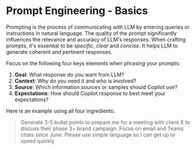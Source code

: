 # Prompt Engineering - Basics

Prompting is the process of communicating with LLM by entering queries or instructions in natural language. The quality of the prompt significantly influences the relevance and accuracy of LLM's responses. When crafting prompts, it's essential to be *specific*, *clear* and *concise*. It helps LLM to generate coherent and pertinent responses.

Focus on the following four keys elements when phrasing your prompts:

1. **Goal**: What response do you want from LLM?
2. **Context**: Why do you need it and who is involved?
3. **Source**: Which information sources or samples should Copilot use?
4. **Expectations**: How should Copilot response to best meet your expectations?

Here is an example using all four ingredients:

> Generate 3-5 bullet points to prepare me for a meeting with client X to discuss their phase 3+ brand campaign. Focus on email and Teams chats since June. Please use simple language so I can get up to speed quickly